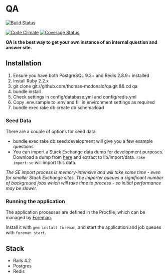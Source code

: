 # QA

[![Build Status](https://semaphoreci.com/api/v1/projects/44e6f8cb-334f-44ef-80eb-a15e915a383a/255594/badge.svg)](https://semaphoreci.com/thomas-mcdonald/qa)


[![Code Climate](https://codeclimate.com/github/thomas-mcdonald/qa.png)](https://codeclimate.com/github/thomas-mcdonald/qa) [![Coverage Status](https://coveralls.io/repos/thomas-mcdonald/qa/badge.png?branch=master)](https://coveralls.io/r/thomas-mcdonald/qa)

**QA is the best way to get your own instance of an internal question and answer site.**

## Installation

1. Ensure you have both PostgreSQL 9.3+ and Redis 2.8.9+ installed
2. Install Ruby 2.2.x
3. git clone git://github.com/thomas-mcdonald/qa.git && cd qa
4. bundle install
5. Check settings in config/database.yml and config/redis.yml
6. Copy .env.sample to .env and fill in environment settings as required
7. bundle exec rake db:create db:schema:load

### Seed Data

There are a couple of options for seed data:

* bundle exec rake db:seed:development will give you a few example questions
* You can import a Stack Exchange data dump for development purposes. Download a dump from [here](https://archive.org/download/stackexchange) and extract to lib/import/data. `rake import:se` will import this data.

*The SE import process is memory-intensive and will take some time - even for smaller Stack Exchange sites. The importer queues a significant number of background jobs which will take time to process - so initial performance may be slower.*

### Running the application

The application processes are defined in the Procfile, which can be managed by [Foreman](https://ddollar.github.io/foreman/).

Install it with `gem install foreman`, and start the application and job queues with `foreman start`.

## Stack

* Rails 4.2
* Postgres
* Redis
